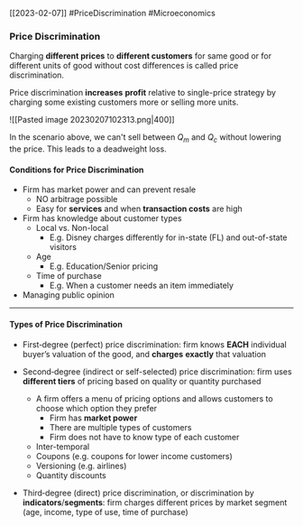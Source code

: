 [[2023-02-07]] #PriceDiscrimination #Microeconomics 

### Price Discrimination
Charging **different prices** to **different customers** for same good or for different units of good without cost differences is called price discrimination.

Price discrimination **increases** **profit** relative to single-price strategy by charging some existing customers more or selling more units.

![[Pasted image 20230207102313.png|400]]

In the scenario above, we can't sell between $Q_m$ and $Q_c$ without lowering the price. This leads to a deadweight loss.

#### Conditions for Price Discrimination
- Firm has market power and can prevent resale
	- NO arbitrage possible
	- Easy for **services** and when **transaction costs** are high
- Firm has knowledge about customer types
	- Local vs. Non-local
		- E.g. Disney charges differently for in-state (FL) and out-of-state visitors
	- Age
		- E.g. Education/Senior pricing
	- Time of purchase
		- E.g. When a customer needs an item immediately
- Managing public opinion

---

#### Types of Price Discrimination
- First‐degree (perfect) price discrimination: firm knows **EACH** individual buyer’s valuation of the good, and **charges** **exactly** that valuation

- Second‐degree (indirect or self-selected) price discrimination: firm uses **different tiers** of pricing based on quality or quantity purchased
	- A firm offers a menu of pricing options and allows customers to choose which option they prefer
		- Firm has **market power**
		- There are multiple types of customers
		- Firm does not have to know type of each customer
	- Inter-temporal
	- Coupons (e.g. coupons for lower income customers)
	- Versioning (e.g. airlines)
	- Quantity discounts

- Third‐degree (direct) price discrimination, or discrimination by **indicators**/**segments**: firm charges different prices by market segment (age, income, type of use, time of purchase)
